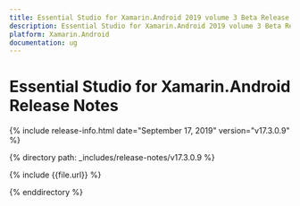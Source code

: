 ```yaml
---
title: Essential Studio for Xamarin.Android 2019 volume 3 Beta Release Release Notes  
description: Essential Studio for Xamarin.Android 2019 volume 3 Beta Release Release Notes  
platform: Xamarin.Android
documentation: ug
---
```


# Essential Studio for Xamarin.Android  Release Notes  

{% include release-info.html date="September 17, 2019"  version="v17.3.0.9" %} 


{% directory path: _includes/release-notes/v17.3.0.9 %}

{% include {{file.url}} %}

{% enddirectory %}